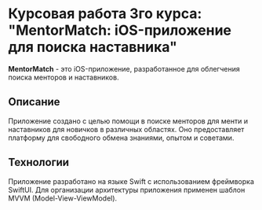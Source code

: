 # Курсовая работа 3го курса: "MentorMatch: iOS-приложение для поиска наставника"

**MentorMatch** - это iOS-приложение, разработанное для облегчения поиска менторов и наставников.

## Описание

Приложение создано с целью помощи в поиске менторов для менти и наставников для новичков в различных областях. Оно предоставляет платформу для свободного обмена знаниями, опытом и советами.

## Технологии

Приложение разработано на языке Swift с использованием фреймворка SwiftUI. Для организации архитектуры приложения применен шаблон MVVM (Model-View-ViewModel).



